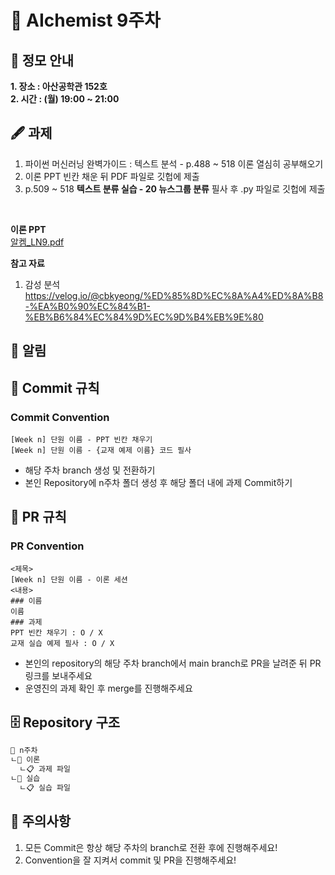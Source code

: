 # 💠 AIchemist 9주차 

## 🌻 정모 안내
**1. 장소 : 아산공학관 152호**   
**2. 시간 : (월) 19:00 ~ 21:00**

## 🖋 과제
1. 파이썬 머신러닝 완벽가이드 : 텍스트 분석 - p.488 ~ 518 이론 열심히 공부해오기
2. 이론 PPT 빈칸 채운 뒤 PDF 파일로 깃헙에 제출
3. p.509 ~ 518 **텍스트 분류 실습 - 20 뉴스그룹 분류** 필사 후 .py 파일로 깃헙에 제출

<br>

**이론 PPT**<br>
[알켐_LN9.pdf](https://github.com/Ewha-AIchemist-2/Session/files/15377015/_LN9.pdf)



**참고 자료**
1. 감성 분석 <br>
https://velog.io/@cbkyeong/%ED%85%8D%EC%8A%A4%ED%8A%B8-%EA%B0%90%EC%84%B1-%EB%B6%84%EC%84%9D%EC%9D%B4%EB%9E%80

## 🚨 알림

## 🌱 Commit 규칙   
### Commit Convention      
    [Week n] 단원 이름 - PPT 빈칸 채우기   
    [Week n] 단원 이름 - {교재 예제 이름} 코드 필사      
+ 해당 주차 branch 생성 및 전환하기 
+ 본인 Repository에 n주차 폴더 생성 후 해당 폴더 내에 과제 Commit하기   
## 🌱 PR 규칙          
### PR Convention
    <제목>
    [Week n] 단원 이름 - 이론 세션
    <내용>
    ### 이름   
    이름   
    ### 과제   
    PPT 빈칸 채우기 : O / X
    교재 실습 예제 필사 : O / X
+ 본인의 repository의 해당 주차 branch에서 main branch로 PR을 날려준 뒤 PR 링크를 보내주세요
+ 운영진의 과제 확인 후 merge를 진행해주세요 

## 🗄 Repository 구조
```bash
📁 n주차
ㄴ📁 이론
  ㄴ📋 과제 파일
ㄴ📁 실습
  ㄴ📋 실습 파일
```

## 🚨 주의사항   
1. 모든 Commit은 항상 해당 주차의 branch로 전환 후에 진행해주세요!
2. Convention을 잘 지켜서 commit 및 PR을 진행해주세요!

